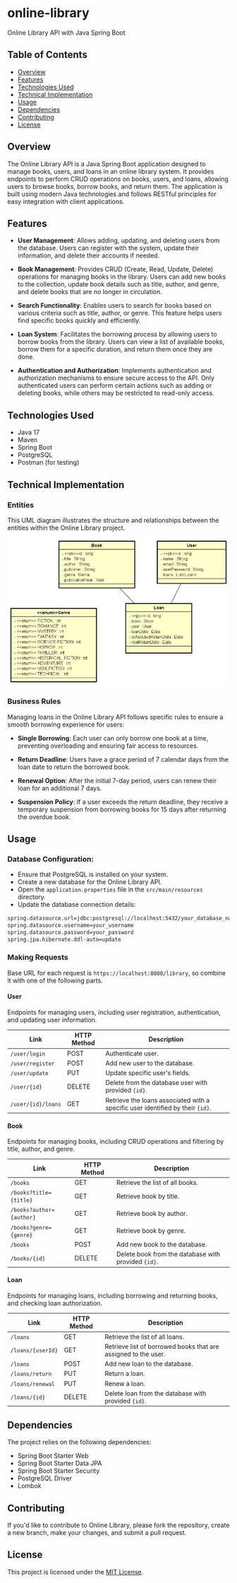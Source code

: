 # online-library
Online Library API with Java Spring Boot

## Table of Contents
- [Overview](#overview)
- [Features](#features)
- [Technologies Used](#technologies-used)
- [Technical Implementation](#technical-implementation)
- [Usage](#usage)
- [Dependencies](#dependencies)
- [Contributing](#contributing)
- [License](#license)

## Overview

The Online Library API is a Java Spring Boot application designed to manage books, users, and loans in an online library system. It provides endpoints to perform CRUD operations on books, users, and loans, allowing users to browse books, borrow books, and return them. The application is built using modern Java technologies and follows RESTful principles for easy integration with client applications.

## Features

- **User Management**: Allows adding, updating, and deleting users from the database. Users can register with the system, update their information, and delete their accounts if needed.

- **Book Management**: Provides CRUD (Create, Read, Update, Delete) operations for managing books in the library. Users can add new books to the collection, update book details such as title, author, and genre, and delete books that are no longer in circulation.

- **Search Functionality**: Enables users to search for books based on various criteria such as title, author, or genre. This feature helps users find specific books quickly and efficiently.

- **Loan System**: Facilitates the borrowing process by allowing users to borrow books from the library. Users can view a list of available books, borrow them for a specific duration, and return them once they are done.

- **Authentication and Authorization**: Implements authentication and authorization mechanisms to ensure secure access to the API. Only authenticated users can perform certain actions such as adding or deleting books, while others may be restricted to read-only access.


## Technologies Used

- Java 17
- Maven
- Spring Boot 
- PostgreSQL
- Postman (for testing)


## Technical Implementation


### Entities

This UML diagram illustrates the structure and relationships between the entities within the Online Library project.

![Texto alternativo](Diagram.png)


### Business Rules

Managing loans in the Online Library API follows specific rules to ensure a smooth borrowing experience for users:

- **Single Borrowing**: Each user can only borrow one book at a time, preventing overloading and ensuring fair access to resources.

- **Return Deadline**: Users have a grace period of 7 calendar days from the loan date to return the borrowed book.

- **Renewal Option**: After the initial 7-day period, users can renew their loan for an additional 7 days. 

- **Suspension Policy**: If a user exceeds the return deadline, they receive a temporary suspension from borrowing books for 15 days after returning the overdue book. 


## Usage


### Database Configuration:

- Ensure that PostgreSQL is installed on your system.
- Create a new database for the Online Library API.
- Open the `application.properties` file in the `src/main/resources` directory.
- Update the database connection details:

```
spring.datasource.url=jdbc:postgresql://localhost:5432/your_database_name
spring.datasource.username=your_username
spring.datasource.password=your_password
spring.jpa.hibernate.ddl-auto=update
```

### Making Requests

Base URL for each request is `https://localhost:8080/library`, so combine it with one of the following parts.

#### User

Endpoints for managing users, including user registration, authentication, and updating user information.

| Link          | HTTP Method   | Description                                        | 
| ------------- | ------------- | -------------------------------------------------  |
| `/user/login`      | POST          | Authenticate user.                      |
| `/user/register`      | POST          | Add new user to the database.                      |
| `/user/update` | PUT           | Update specific user's fields.           |
| `/user/{id}` | DELETE        | Delete from the database user with provided `{id}`. |
| `/user/{id}/loans` | GET        | Retrieve the loans associated with a specific user identified by their `{id}`. |


#### Book

Endpoints for managing books, including CRUD operations and filtering by title, author, and genre.

| Link          | HTTP Method   | Description                                        | 
| ------------- | ------------- | -------------------------------------------------  |
| `/books`      | GET           | Retrieve the list of all books.                    |
| `/books?title={title}`      | GET           | Retrieve book by title.                            |
| `/books?author={author}`      | GET           | Retrieve book by author.                           |
| `/books?genre={genre}`      | GET           | Retrieve book by genre.    	                |
| `/books`      | POST          | Add new book to the database.   	                |
| `/books/{id}` | DELETE        | Delete book from the database with provided `{id}`.|


#### Loan

Endpoints for managing loans, including borrowing and returning books, and checking loan authorization.

| Link          | HTTP Method   | Description                                        | 
| ------------- | ------------- | -------------------------------------------------  |
| `/loans`      | GET           | Retrieve the list of all loans.                    |
| `/loans/{userId}`| GET         | Retrieve list of borrowed books that are assigned to the user. |
| `/loans`   | POST         | Add new loan to the database.                          |
| `/loans/return`   | PUT         | Return a loan.                      |
| `/loans/renewal`   | PUT         | Renew a loan.                      |
| `/loans/{id}`   | DELETE         | Delete loan from the database with provided `{id}`. |



## Dependencies 

The project relies on the following dependencies:

- Spring Boot Starter Web
- Spring Boot Starter Data JPA
- Spring Boot Starter Security
- PostgreSQL Driver
- Lombok


## Contributing

If you'd like to contribute to Online Library, please fork the repository, create a new branch, make your changes, and submit a pull request.

## License

This project is licensed under the [MIT License](LICENSE).

